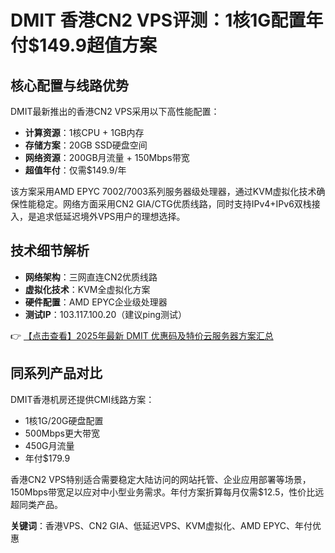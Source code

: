 # DMIT 香港CN2 VPS评测：1核1G配置年付$149.9超值方案

## 核心配置与线路优势
DMIT最新推出的香港CN2 VPS采用以下高性能配置：
- **计算资源**：1核CPU + 1GB内存
- **存储方案**：20GB SSD硬盘空间
- **网络资源**：200GB月流量 + 150Mbps带宽
- **超值年付**：仅需$149.9/年

该方案采用AMD EPYC 7002/7003系列服务器级处理器，通过KVM虚拟化技术确保性能稳定。网络方面采用CN2 GIA/CTG优质线路，同时支持IPv4+IPv6双栈接入，是追求低延迟境外VPS用户的理想选择。

## 技术细节解析
- **网络架构**：三网直连CN2优质线路
- **虚拟化技术**：KVM全虚拟化方案
- **硬件配置**：AMD EPYC企业级处理器
- **测试IP**：103.117.100.20（建议ping测试）

👉 [【点击查看】2025年最新 DMIT 优惠码及特价云服务器方案汇总](https://bit.ly/dmit_coupon)

## 同系列产品对比
DMIT香港机房还提供CMI线路方案：
- 1核1G/20G硬盘配置
- 500Mbps更大带宽
- 450G月流量
- 年付$179.9

香港CN2 VPS特别适合需要稳定大陆访问的网站托管、企业应用部署等场景，150Mbps带宽足以应对中小型业务需求。年付方案折算每月仅需$12.5，性价比远超同类产品。

**关键词**：香港VPS、CN2 GIA、低延迟VPS、KVM虚拟化、AMD EPYC、年付优惠